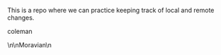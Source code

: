 This is a repo where we can practice keeping track of local and remote 
changes.

coleman

\n\nMoravian\n
